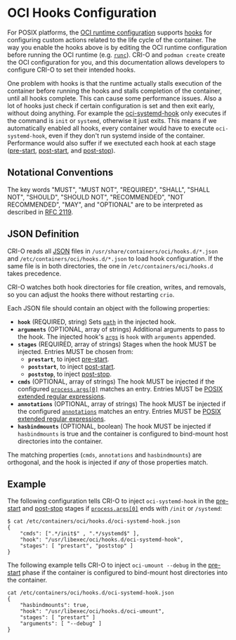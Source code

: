 # OCI Hooks Configuration

For POSIX platforms, the [OCI runtime configuration][runtime-spec] supports [hooks][spec-hooks] for configuring custom actions related to the life cycle of the container.
The way you enable the hooks above is by editing the OCI runtime configuration before running the OCI runtime (e.g. [`runc`][runc]).
CRI-O and `podman create` create the OCI configuration for you, and this documentation allows developers to configure CRI-O to set their intended hooks.

One problem with hooks is that the runtime actually stalls execution of the container before running the hooks and stalls completion of the container, until all hooks complete.  This can cause some performance issues.  Also a lot of hooks just check if certain configuration is set and then exit early, without doing anything.  For example the [oci-systemd-hook](https://github.com/projectatomic/oci-systemd-hook) only executes if the command is `init` or `systemd`, otherwise it just exits.  This means if we automatically enabled all hooks, every container would have to execute `oci-systemd-hook`, even if they don't run systemd inside of the container.   Performance would also suffer if we exectuted each hook at each stage ([pre-start][], [post-start][], and [post-stop][]).

## Notational Conventions

The key words "MUST", "MUST NOT", "REQUIRED", "SHALL", "SHALL NOT", "SHOULD", "SHOULD NOT", "RECOMMENDED", "NOT RECOMMENDED", "MAY", and "OPTIONAL" are to be interpreted as described in [RFC 2119][rfc2119].

## JSON Definition

CRI-O reads all [JSON][] files in `/usr/share/containers/oci/hooks.d/*.json` and `/etc/containers/oci/hooks.d/*.json` to load hook configuration.
If the same file is in both directories, the one in `/etc/containers/oci/hooks.d` takes precedence.

CRI-O watches both hook directories for file creation, writes, and removals, so you can adjust the hooks there without restarting `crio`.

Each JSON file should contain an object with the following properties:

* **`hook`** (REQUIRED, string) Sets [`path`][spec-hooks] in the injected hook.
* **`arguments`** (OPTIONAL, array of strings) Additional arguments to pass to the hook.
    The injected hook's [`args`][spec-hooks] is `hook` with `arguments` appended.
* **`stages`** (REQUIRED, array of strings) Stages when the hook MUST be injected.
    Entries MUST be chosen from:
    * **`prestart`**, to inject [pre-start][].
    * **`poststart`**, to inject [post-start][].
    * **`poststop`**, to inject [post-stop][].
* **`cmds`** (OPTIONAL, array of strings) The hook MUST be injected if the configured [`process.args[0]`][spec-process] matches an entry.
    Entries MUST be [POSIX extended regular expressions][POSIX-ERE].
* **`annotations`** (OPTIONAL, array of strings) The hook MUST be injected if the configured [`annotations`][spec-annotations] matches an entry.
    Entries MUST be [POSIX extended regular expressions][POSIX-ERE].
* **`hasbindmounts`** (OPTIONAL, boolean) The hook MUST be injected if `hasbindmounts` is true and the container is configured to bind-mount host directories into the container.

The matching properties (`cmds`, `annotations` and `hasbindmounts`) are orthogonal, and the hook is injected if *any* of those properties match.

## Example

The following configuration tells CRI-O to inject `oci-systemd-hook` in the [pre-start][] and [post-stop][] stages if [`process.args[0]`][spec-process] ends with `/init` or `/systemd`:

```console
$ cat /etc/containers/oci/hooks.d/oci-systemd-hook.json
{
    "cmds": [".*/init$" , ".*/systemd$" ],
    "hook": "/usr/libexec/oci/hooks.d/oci-systemd-hook",
    "stages": [ "prestart", "poststop" ]
}
```

The following example tells CRI-O to inject `oci-umount --debug` in the [pre-start][] phase if the container is configured to bind-mount host directories into the container.

```console
cat /etc/containers/oci/hooks.d/oci-systemd-hook.json
{
    "hasbindmounts": true,
    "hook": "/usr/libexec/oci/hooks.d/oci-umount",
    "stages": [ "prestart" ]
    "arguments": [ "--debug" ]
}
```

[JSON]: https://tools.ietf.org/html/rfc8259
[POSIX-ERE]: http://pubs.opengroup.org/onlinepubs/9699919799/basedefs/V1_chap09.html#tag_09_04
[post-start]: https://github.com/opencontainers/runtime-spec/blob/v1.0.1/config.md#poststart
[post-stop]: https://github.com/opencontainers/runtime-spec/blob/v1.0.1/config.md#poststop
[pre-start]: https://github.com/opencontainers/runtime-spec/blob/v1.0.1/config.md#prestart
[rfc2119]: http://tools.ietf.org/html/rfc2119
[runc]: https://github.com/opencontainers/runc
[runtime-spec]: https://github.com/opencontainers/runtime-spec/blob/v1.0.1/spec.md
[spec-annotations]: https://github.com/opencontainers/runtime-spec/blob/v1.0.1/config.md#annotations
[spec-hooks]: https://github.com/opencontainers/runtime-spec/blob/v1.0.1/config.md#posix-platform-hooks
[spec-process]: https://github.com/opencontainers/runtime-spec/blob/v1.0.1/config.md#process
